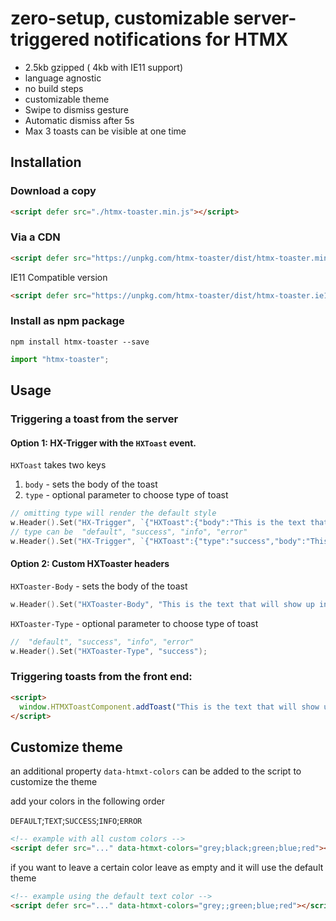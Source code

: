 # zero-setup, customizable server-triggered notifications for HTMX

- 2.5kb gzipped ( 4kb with IE11 support)
- language agnostic
- no build steps
- customizable theme
- Swipe to dismiss gesture
- Automatic dismiss after 5s
- Max 3 toasts can be visible at one time

## Installation

### Download a copy

```html
<script defer src="./htmx-toaster.min.js"></script>
```

### Via a CDN

```html
<script defer src="https://unpkg.com/htmx-toaster/dist/htmx-toaster.min.js"></script>
```

IE11 Compatible version

```html
<script defer src="https://unpkg.com/htmx-toaster/dist/htmx-toaster.ie11.min.js"></script>
```

### Install as npm package

```
npm install htmx-toaster --save
```

```js
import "htmx-toaster";
```

## Usage

### Triggering a toast from the server

#### Option 1: HX-Trigger with the `HXToast` event.

`HXToast` takes two keys

1. `body` - sets the body of the toast
2. `type` - optional parameter to choose type of toast

```go
// omitting type will render the default style
w.Header().Set("HX-Trigger", `{"HXToast":{"body":"This is the text that will show up in the body of the toast"}}`)
// type can be  "default", "success", "info", "error"
w.Header().Set("HX-Trigger", `{"HXToast":{"type":"success","body":"This is the text that will show up in the body of the toast"}}`)
```

#### Option 2: Custom HXToaster headers

`HXToaster-Body` - sets the body of the toast

```go
w.Header().Set("HXToaster-Body", "This is the text that will show up in the body of the toast")
```

`HXToaster-Type` - optional parameter to choose type of toast

```go
//  "default", "success", "info", "error"
w.Header().Set("HXToaster-Type", "success");
```

### Triggering toasts from the front end:

```html
<script>
  window.HTMXToastComponent.addToast("This is the text that will show up in the body of the toast", "info");
</script>
```

## Customize theme

an additional property `data-htmxt-colors` can be added to the script to customize the theme

add your colors in the following order

`DEFAULT`;`TEXT`;`SUCCESS`;`INFO`;`ERROR`

```html
<!-- example with all custom colors -->
<script defer src="..." data-htmxt-colors="grey;black;green;blue;red"></script>
```

if you want to leave a certain color leave as empty and it will use the default theme

```html
<!-- example using the default text color -->
<script defer src="..." data-htmxt-colors="grey;;green;blue;red"></script>
```

